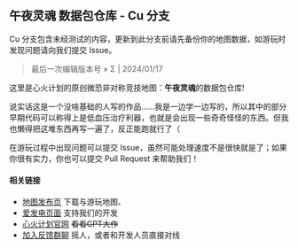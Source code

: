 ## 午夜灵魂 数据包仓库 - Cu 分支

Cu 分支包含未经测试的内容，更新到此分支前请先备份你的地图数据，如游玩时发现问题请向我们提交 Issue。

> 最后一次编辑版本号 » Σ | 2024/01/17

这里是心火计划的原创微恐非对称竞技地图：**午夜灵魂**的数据包仓库!

说实话这是一个没啥基础的人写的作品……我是一边学一边写的，所以其中的部分早期代码可以称得上是低血压治疗利器，也就是会出现一些奇奇怪怪的东西。但我也懒得把这堆东西再写一遍了，反正能跑就行了（

在游玩过程中出现问题可以提交 Issue，虽然可能处理速度不是很快就是了；如果你很有实力，你也可以提交 Pull Request 来帮助我们！

#### 相关链接
- [地图发布页](https://blog.hfpro.top/2023/midnight-soul/) 下载与游玩地图、
- [爱发电页面](https://afdian.net/@HfPro) 支持我们的开发
- [心火计划官网](https://hfpro.top/) ~~看看GPT大作~~
- [加入反馈群聊](https://qm.qq.com/cgi-bin/qm/qr?k=7lBn2CFMzpVvyAuan2Io-ifop62kNMGc&jump_from=webapi&authKey=sZcLbYxG4wtm0qq52m4D0+RTdnuHeIH3A+2qlyMClRU3mZgudXh0abRoiIR38gPj) 摇人，或者和开发人员直接对线